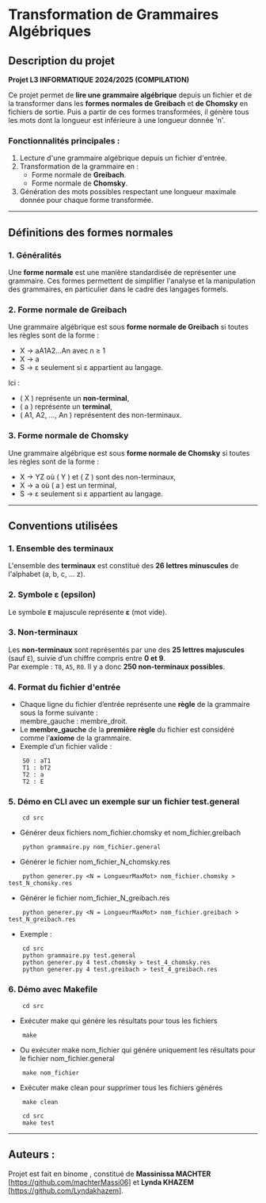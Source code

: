 # Transformation de Grammaires Algébriques

## Description du projet
**Projet L3 INFORMATIQUE 2024/2025 (COMPILATION)**

Ce projet permet de **lire une grammaire algébrique** depuis un fichier et de la transformer dans les **formes normales de Greibach** et **de Chomsky** en fichiers de sortie. Puis a partir de ces formes transformées, il génère tous les mots dont la longueur est inférieure à une longueur donnée 'n'.  

### Fonctionnalités principales :
1. Lecture d'une grammaire algébrique depuis un fichier d'entrée.  
2. Transformation de la grammaire en :  
   - Forme normale de **Greibach**.  
   - Forme normale de **Chomsky**.  
3. Génération des mots possibles respectant une longueur maximale donnée pour chaque forme transformée.  

---
## Définitions des formes normales

### 1. Généralités
Une **forme normale** est une manière standardisée de représenter une grammaire. Ces formes permettent de simplifier l'analyse et la manipulation des grammaires, en particulier dans le cadre des langages formels.

### 2. Forme normale de Greibach
Une grammaire algébrique est sous **forme normale de Greibach** si toutes les règles sont de la forme :
-  X → aA1A2...An avec  n ≥ 1  
-  X → a 
- S → ε seulement si ε appartient au langage.
  

Ici :  
- \( X \) représente un **non-terminal**,  
- \( a \) représente un **terminal**,  
- \( A1, A2, ..., An \) représentent des non-terminaux.  

### 3. Forme normale de Chomsky
Une grammaire algébrique est sous **forme normale de Chomsky** si toutes les règles sont de la forme :
-  X → YZ où \( Y \) et \( Z \) sont des non-terminaux,  
-  X → a où \( a \) est un terminal,  
-  S → ε seulement si ε appartient au langage. 

 

---


## Conventions utilisées

### 1. **Ensemble des terminaux**  
L'ensemble des **terminaux** est constitué des **26 lettres minuscules** de l'alphabet (a, b, c, ... z).  

### 2. **Symbole ε (epsilon)**  
Le symbole **`E`** majuscule représente **ε** (mot vide).  

### 3. **Non-terminaux**  
Les **non-terminaux** sont représentés par une des **25 lettres majuscules** (sauf `E`), suivie d’un chiffre compris entre **0 et 9**.  
Par exemple : `T8`, `A5`, `R0`. Il y a donc **250 non-terminaux possibles**.  

### 4. **Format du fichier d'entrée**  
- Chaque ligne du fichier d’entrée représente une **règle** de la grammaire sous la forme suivante :  
    membre_gauche : membre_droit.
- Le **membre_gauche** de la **première règle** du fichier est considéré comme l’**axiome** de la grammaire.  
- Exemple d’un fichier valide :
```plaintext
    S0 : aT1
    T1 : bT2
    T2 : a
    T2 : E
```

### 5. **Démo en CLI avec un exemple sur un fichier test.general**
```plaintext
    cd src
```
- Générer deux fichiers nom_fichier.chomsky et nom_fichier.greibach
```plaintext
    python grammaire.py nom_fichier.general
```
- Générer le fichier nom_fichier_N_chomsky.res
```plaintext
    python generer.py <N = LongueurMaxMot> nom_fichier.chomsky > test_N_chomsky.res
```
- Générer le fichier nom_fichier_N_greibach.res
```plaintext
    python generer.py <N = LongueurMaxMot> nom_fichier.greibach > test_N_greibach.res
```
- Exemple :
```plaintext
    cd src
    python grammaire.py test.general
    python generer.py 4 test.chomsky > test_4_chomsky.res
    python generer.py 4 test.greibach > test_4_greibach.res
```
### 6. **Démo avec Makefile**
```plaintext
    cd src
```
- Exécuter make qui génére les résultats pour tous les fichiers
```plaintext
    make
```
- Ou exécuter make nom_fichier qui génére uniquement les résultats pour le fichier nom_fichier.general
```plaintext
    make nom_fichier
```
- Exécuter make clean pour supprimer tous les fichiers générés
```plaintext 
    make clean
```
```plaintext
    cd src
    make test
```
---

## Auteurs :

Projet est fait en binome , constitué de **Massinissa MACHTER** [https://github.com/machterMassi06] et **Lynda KHAZEM** [https://github.com/Lyndakhazem].

